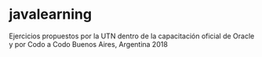 # javalearning
Ejercicios propuestos por la UTN dentro de la capacitación oficial de Oracle y por Codo a Codo
Buenos Aires, Argentina
2018
